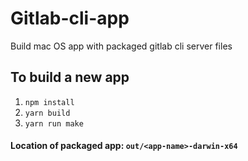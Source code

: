 # Gitlab-cli-app
Build mac OS app with packaged gitlab cli server files

## To build a new app
1. `npm install`
2. `yarn build`
3. `yarn run make`

#### Location of packaged app: `out/<app-name>-darwin-x64`
